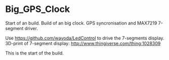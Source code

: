 # Big_GPS_Clock
Start of an build.
Build of an big clock. GPS syncronisation and MAX7219 7-segment driver.

Use https://github.com/wayoda/LedControl to drive the 7-segments display.
3D-print of 7-segment display: http://www.thingiverse.com/thing:1028309

This is the start of the build.
